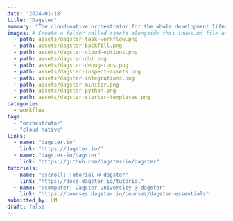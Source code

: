 ```yaml
---
date: "2024-01-18"
title: "Dagster"
summary: "The cloud-native orchestrator for the whole development lifecycle, with integrated lineage and observability, a declarative programming model, and best-in-class testability."
images: # Create a folder called assets alongside this index.md file and place the images there. We only need the file name there. 
  - path: assets/dagster-task-workflow.png
  - path: assets/dagster-backfill.png
  - path: assets/dagster-cloud-options.png
  - path: assets/dagster-dbt.png
  - path: assets/dagster-debug-runs.png
  - path: assets/dagster-inspect-assets.png
  - path: assets/dagster-integrations.png
  - path: assets/dagster-minitor.png
  - path: assets/dagster-python.png
  - path: assets/dagster-starter-templates.png
categories:
  - workflow
tags:
  - "orchestrator"
  - "cloud-native"
links:
  - name: "dagster.io"
    link: "https://dagster.io/"
  - name: "dagster-io/dagster"
    link: "https://github.com/dagster-io/dagster"
tutorials:
  - name: ":scroll: Tutorial @ dagster"
    link: "https://docs.dagster.io/tutorial"
  - name: ":computer: Dagster University @ dagster"
    link: "https://courses.dagster.io/courses/dagster-essentials"
submitted_by: LM
draft: false
---
```

